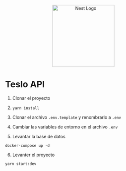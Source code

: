 <p align="center">
  <a href="http://nestjs.com/" target="blank"><img src="https://nestjs.com/img/logo-small.svg" width="200" alt="Nest Logo" /></a>
</p>


# Teslo API

1. Clonar el proyecto

2. ```yarn install```
3. Clonar el archivo ```.env.template``` y renombrarlo a ```.env```
4. Cambiar las variables de entorno en el archivo ```.env```
5. Levantar la base de datos
```
docker-compose up -d
```
6. Levanter el proyecto
```
yarn start:dev
```